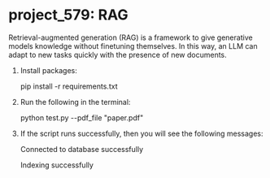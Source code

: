 # project_579: RAG

Retrieval-augmented generation (RAG) is a framework to give generative models knowledge without finetuning themselves. In this way, an LLM can adapt to new tasks quickly with the presence of new documents.

1. Install packages:
   
    pip install -r requirements.txt

3. Run the following in the terminal:
   
    python test.py --pdf_file "paper.pdf"

4. If the script runs successfully, then you will see the following messages:
   
    Connected to database successfully
   
    Indexing successfully
